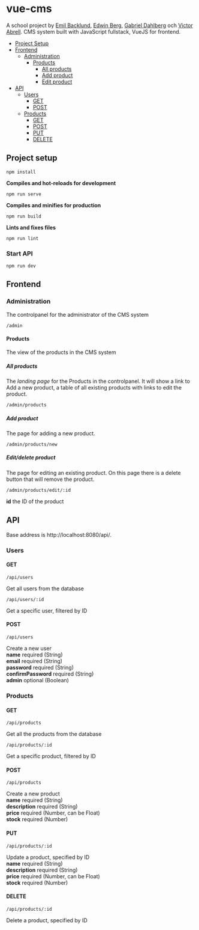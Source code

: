 # vue-cms

A school project by [Emil Backlund](https://github.com/Backlund79), [Edwin Berg](https://github.com/EdwinBerg), [Gabriel Dahlberg](https://github.com/gabbe98) och [Victor Abrell](https://github.com/vabrell).
CMS system built with JavaScript fullstack, VueJS for frontend.

- [Project Setup](#project-setup)
- [Frontend](#frontend)
  - [Administration](#administration)
    - [Products](#products)
      - [All products](#all-products)
      - [Add product](#add-product)
      - [Edit product](#edit/delete-product)
- [API](#api)
  - [Users](#users)
    - [GET](#get)
    - [POST](#post)
  - [Products](#products-1)
    - [GET](#get-1)
    - [POST](#post-1)
    - [PUT](#put)
    - [DELETE](#delete)

## Project setup

```
npm install
```
__Compiles and hot-reloads for development__
```
npm run serve
```
__Compiles and minifies for production__
```
npm run build
```
__Lints and fixes files__
```
npm run lint
```

### Start API

```
npm run dev
```

## Frontend

### Administration
The controlpanel for the administrator of the CMS system
```
/admin
```

#### Products
The view of the products in the CMS system

##### All products
The _landing page_ for the Products in the controlpanel. 
It will show a link to Add a new product, a table of all existing products with links to edit the product.
```
/admin/products
```

##### Add product
The page for adding a new product.
```
/admin/products/new
```

##### Edit/delete product
The page for editing an existing product. 
On this page there is a delete button that will remove the product.
```
/admin/products/edit/:id
```
**id** the ID of the product


## API

Base address is http://localhost:8080/api/.

### Users

#### GET

```
/api/users
```

Get all users from the database

```
/api/users/:id
```

Get a specific user, filtered by ID

#### POST

```
/api/users
```

Create a new user  
**name** required (String)  
**email** required (String)  
**password** required (String)  
**confirmPassword** required (String)  
**admin** optional (Boolean)

### Products

#### GET

```
/api/products
```

Get all the products from the database

```
/api/products/:id
```

Get a specific product, filtered by ID

#### POST

```
/api/products
```

Create a new product  
**name** required (String)  
**description** required (String)  
**price** required (Number, can be Float)  
**stock** required (Number)

#### PUT

```
/api/products/:id
```

Update a product, specified by ID  
**name** required (String)  
**description** required (String)  
**price** required (Number, can be Float)  
**stock** required (Number)

#### DELETE

```
/api/products/:id
```

Delete a product, specified by ID


